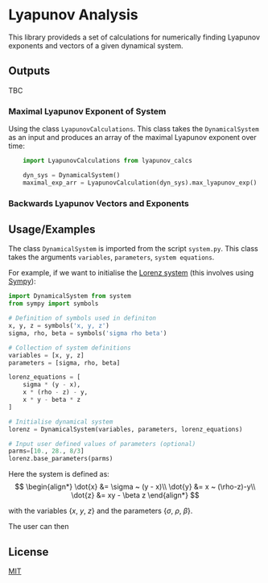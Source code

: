 # Lyapunov Analysis

This library provideds a set of calculations for numerically finding Lyapunov exponents and vectors of a given dynamical system. 


## Outputs

TBC


### Maximal Lyapunov Exponent of System
Using the class `LyapunovCalculations`.
This class takes the `DynamicalSystem` as an input and produces an array of the maximal Lyapunov exponent over time:

```python
    import LyapunovCalculations from lyapunov_calcs

    dyn_sys = DynamicalSystem()
    maximal_exp_arr = LyapunovCalculation(dyn_sys).max_lyapunov_exp()
```

### Backwards Lyapunov Vectors and Exponents



## Usage/Examples

The class `DynamicalSystem` is imported from the script `system.py`. This class takes the arguments `variables`, `parameters`, `system equations`.

For example, if we want to initialise the [Lorenz system](https://en.wikipedia.org/wiki/Lorenz_system) (this involves using [Sympy](https://www.sympy.org/en/index.html)):

```python
import DynamicalSystem from system
from sympy import symbols

# Definition of symbols used in definiton
x, y, z = symbols('x, y, z')
sigma, rho, beta = symbols('sigma rho beta')

# Collection of system definitions
variables = [x, y, z]
parameters = [sigma, rho, beta]

lorenz_equations = [
    sigma * (y - x),
    x * (rho - z) - y,
    x * y - beta * z
]

# Initialise dynamical system
lorenz = DynamicalSystem(variables, parameters, lorenz_equations)

# Input user defined values of parameters (optional)
parms=[10., 28., 8/3]
lorenz.base_parameters(parms)
```

Here the system is defined as:
$$
\begin{align*}
    \dot{x} &= \sigma ~ (y - x)\\
    \dot{y} &= x ~ (\rho-z)-y\\
    \dot{z} &= xy - \beta z
\end{align*}
$$

with the variables $\{x, ~y, ~z\}$ and the parameters $\{\sigma,~ \rho,~ \beta\}$.

The user can then 

## License

[MIT](/LICENSE)